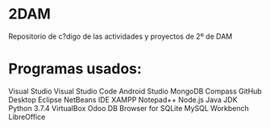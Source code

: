# 2DAM
Repositorio de c?digo de las actividades y proyectos de 2º de DAM

# Programas usados:
Visual Studio
Visual Studio Code
Android Studio
MongoDB Compass
GitHub Desktop
Eclipse
NetBeans IDE
XAMPP
Notepad++
Node.js
Java JDK
Python 3.7.4
VirtualBox
Odoo
DB Browser for SQLite
MySQL Workbench
LibreOffice